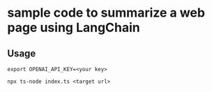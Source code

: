 # sample code to summarize a web page using LangChain

## Usage

```
export OPENAI_API_KEY=<your key>
```

```
npx ts-node index.ts <target url>
```
